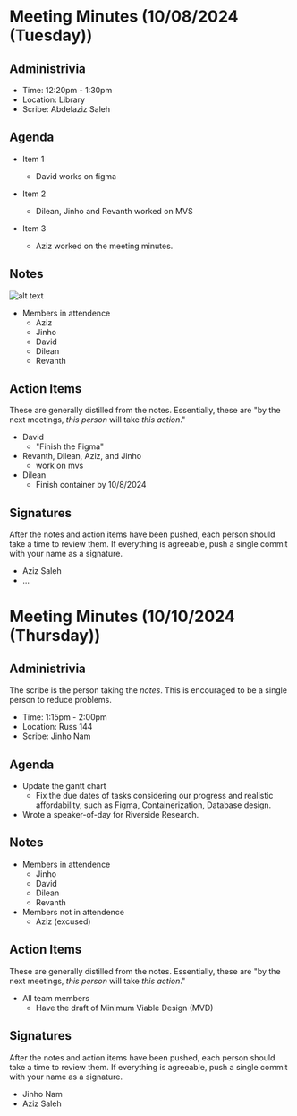 # Meeting Minutes (10/08/2024 (Tuesday))

## Administrivia
* Time: 12:20pm - 1:30pm
* Location: Library 
* Scribe: Abdelaziz Saleh

## Agenda
* Item 1
  * David works on figma 


* Item 2
    * Dilean, Jinho and Revanth worked on MVS

* Item 3
    * Aziz worked on the meeting minutes.

## Notes
![alt text](../../assets/notes/note-on-10-08.png)
* Members in attendence
    * Aziz
    * Jinho
    * David
    * Dilean 
    * Revanth

## Action Items
These are generally distilled from the notes. Essentially, these are "by the next meetings, _this person_ will take _this action_."
* David 
  * "Finish the Figma"
* Revanth, Dilean, Aziz, and Jinho 
  * work on mvs 
* Dilean 
  * Finish container by 10/8/2024

## Signatures
After the notes and action items have been pushed, each person should take a time to review them. If everything is agreeable, push a single commit with your name as a signature. 
* Aziz Saleh
* ...

# Meeting Minutes (10/10/2024 (Thursday))

## Administrivia
The scribe is the person taking the _notes_. This is encouraged to be a single person to reduce problems.
* Time: 1:15pm - 2:00pm
* Location: Russ 144
* Scribe: Jinho Nam

## Agenda
* Update the gantt chart
  * Fix the due dates of tasks considering our progress and realistic affordability, such as Figma, Containerization, Database design.
* Wrote a speaker-of-day for Riverside Research.

## Notes
* Members in attendence
    * Jinho
    * David
    * Dilean 
    * Revanth
* Members not in attendence
    * Aziz (excused)


## Action Items
These are generally distilled from the notes. Essentially, these are "by the next meetings, _this person_ will take _this action_."
* All team members
  * Have the draft of Minimum Viable Design (MVD)

## Signatures
After the notes and action items have been pushed, each person should take a time to review them. If everything is agreeable, push a single commit with your name as a signature. 
* Jinho Nam
* Aziz Saleh